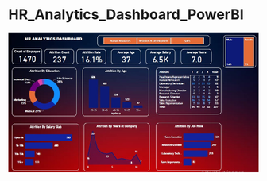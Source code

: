 # HR_Analytics_Dashboard_PowerBI

![HR Analytics dashboard](https://github.com/MansiAgrawal26/HR_Analytics_Dashboard_PowerBI/blob/master/HR%20Analytics%20Dashboard.jpg)
